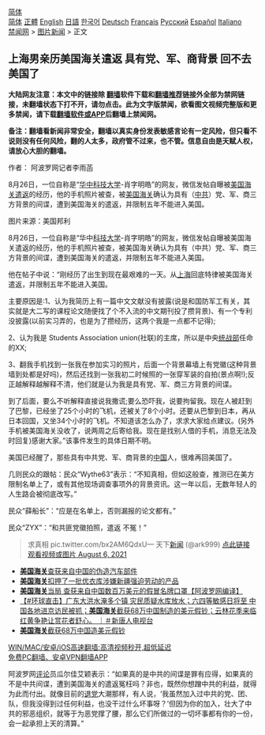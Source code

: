  <!-- 面包屑导航 --> <div class="breadcrumb"><!-- GTranslate: https://gtranslate.io/ -->  <div class="switcher notranslate">  <div class="selected">  <a href="#" onclick="return false;"> 简体</a>  </div>  <div class="option">  <a href="https://www.bannedbook.org" onclick="doGTranslate('zh-CN|zh-CN');jQuery('div.switcher div.selected a').html(jQuery(this).html());return false;" title="简体中文" class="nturl selected"> 简体</a>  <a href="https://www.bannedbook.org/zh-tw/" onclick="doGTranslate('zh-CN|zh-TW');jQuery('div.switcher div.selected a').html(jQuery(this).html());return false;" title="繁體中文" class="nturl"> 正體</a>  <a href="https://www.bannedbook.org/en/" onclick="doGTranslate('zh-CN|en');jQuery('div.switcher div.selected a').html(jQuery(this).html());return false;" title="English" class="nturl"> English</a>  <a href="https://www.bannedbook.org/ja/" onclick="doGTranslate('zh-CN|ja');jQuery('div.switcher div.selected a').html(jQuery(this).html());return false;" title="日本語" class="nturl"> 日語</a>  <a href="https://www.bannedbook.org/ko/" onclick="doGTranslate('zh-CN|ko');jQuery('div.switcher div.selected a').html(jQuery(this).html());return false;" title="한국어" class="nturl"> 한국어</a>  <a href="https://www.bannedbook.org/de/" onclick="doGTranslate('zh-CN|de');jQuery('div.switcher div.selected a').html(jQuery(this).html());return false;" title="Deutsch" class="nturl"> Deutsch</a>  <a href="https://www.bannedbook.org/fr/" onclick="doGTranslate('zh-CN|fr');jQuery('div.switcher div.selected a').html(jQuery(this).html());return false;" title="Français" class="nturl"> Français</a>  <a href="https://www.bannedbook.org/ru/" onclick="doGTranslate('zh-CN|ru');jQuery('div.switcher div.selected a').html(jQuery(this).html());return false;" title="Русский" class="nturl"> Русский</a>  <a href="https://www.bannedbook.org/es/" onclick="doGTranslate('zh-CN|es');jQuery('div.switcher div.selected a').html(jQuery(this).html());return false;" title="Español" class="nturl"> Español</a>  <a href="https://www.bannedbook.org/it/" onclick="doGTranslate('zh-CN|it');jQuery('div.switcher div.selected a').html(jQuery(this).html());return false;" title="Italiano" class="nturl"> Italiano</a>  </div>  </div>      <div class='breadcrumb-sub'><!-- Breadcrumb NavXT 6.3.0 --> <a href="https://www.bannedbook.org/" class="home">禁闻网</a> &gt; <a href="https://www.bannedbook.org/bnews/topimagenews/" class="category">图片新闻</a> &gt; 正文</div></div><h2>上海男亲历美国海关遣返 具有党、军、商背景 回不去美国了</h2> <p class="notice"><b>大陆网友注意：本文中的链接除 <a href="https://github.com/bannedbook/fanqiang" >翻墙</a>软件下载和<a href="https://github.com/killgcd/justmysocks/blob/master/README.md">翻墙推荐</a>链接外全部为禁网链接，未翻墙状态下打不开，请勿点击。此为文字版禁闻，欲看图文视频完整版和更多禁闻，请下载<a href="https://github.com/bannedbook/fanqiang">翻墙软件或APP</a>后翻墙上禁闻网。</p><p>备注：翻墙看新闻非常安全，翻墙以真实身份发表敏感言论有一定风险，但只看不说则没有任何风险，翻的人太多，政府管不过来，也不管。信息自由是天赋人权，请放心大胆的翻墙。</b></p>  <div class="entry"> <p>作者： 阿波罗网记者李雨菡</p> <p id="summary">8月26日，一位自称是“<a href="https://www.bannedbook.org/bnews/tag/%E5%8D%8E%E4%B8%AD%E7%A7%91%E6%8A%80%E5%A4%A7%E5%AD%A6/" class="st_tag internal_tag" rel="tag" title="标签 华中科技大学 下的日志">华中科技大学</a>-肖字明皓”的网友，微信发帖自曝被<a href="https://www.bannedbook.org/bnews/tag/%e7%be%8e%e5%9b%bd%e6%b5%b7%e5%85%b3/" class="st_tag internal_tag" rel="tag" title="标签 美国海关 下的日志">美国海关</a><a href="https://www.bannedbook.org/bnews/tag/%e9%81%a3%e8%bf%94/" class="st_tag internal_tag" rel="tag" title="标签 遣返 下的日志">遣返</a>的经历，他的手机照片被查，被<a href="https://www.bannedbook.org/bnews/tag/%e7%be%8e%e5%9b%bd/" class="st_tag internal_tag" rel="tag" title="标签 美国 下的日志">美国</a><a href="https://www.bannedbook.org/bnews/tag/%e6%b5%b7%e5%85%b3/" class="st_tag internal_tag" rel="tag" title="标签 海关 下的日志">海关</a>确认为具有（<a href="https://www.bannedbook.org/bnews/tag/%e4%b8%ad%e5%85%b1/" class="st_tag internal_tag" rel="tag" title="标签 中共 下的日志">中共</a>）党、军、商三方背景的间谍，遭到美国海关的遣返，并限制五年不能进入美国。</p> <p id="conimg">图片来源：美国邦利</p> <p>8月26日，一位自称是“华中<a href="https://www.bannedbook.org/bnews/tag/%E7%A7%91%E6%8A%80%E5%A4%A7%E5%AD%A6/" class="st_tag internal_tag" rel="tag" title="标签 科技大学 下的日志">科技大学</a>-肖字明皓”的网友，微信发帖自曝被美国海关遣返的经历，他的手机照片被查，被美国海关确认为具有（中共）党、军、商三方背景的间谍，遭到美国海关的遣返，并限制五年不能进入美国。</p>  <p>他在帖子中说：“刚经历了出生到现在最艰难的一天。从<a href="https://www.bannedbook.org/bnews/tag/%e4%b8%8a%e6%b5%b7/" class="st_tag internal_tag" rel="tag" title="标签 上海 下的日志">上海</a>回底特律被美国海关遣返，并限制五年不能进入美国。</p> <p>主要原因是:1、认为我简历上有一篇中文文献没有披露(说是和国防军工有关，其实就是大二写的课程论文随便找了个不入流的中文期刊投了攒背景)、有一个专利没披露(以前实习弄的，也是为了攒经历，这两个我是一点都不记得);</p> <p>2、认为我是 Students Association union(社联)的主席，所以是中央<a href="https://www.bannedbook.org/bnews/tag/%e7%bb%9f%e6%88%98%e9%83%a8/" class="st_tag internal_tag" rel="tag" title="标签 统战部 下的日志">统战部</a>任命的XX;</p> <p>3、翻我手机找到一张我在参加实习的照片，后面一个背景幕墙上有党徽(这种背景墙到处都是好吗)，然后还找到一张我初二时候照的一张穿军装的自拍(景点啊!);反正越解释越解释不清，他们就是认为我是具有党、军、商三方背景的间谍。</p>  <p>到了后面，要么不听解释直接说我撒谎;要么恐吓我，说要拘留我。现在人被赶到了巴黎，已经坐了25个小时的飞机，还被关了8个小时。还要从巴黎到日本，再从日本回国，又坐34个小时的飞机。不知道该怎么办了，求求大家给点建议。(另外手机被美国海关没收了，说两周之后寄给我。现在是找别人借的手机，消息无法及时回复)感谢大家。”该事件发生的具体日期不明。</p> <p>美国已经醒了，那些具有中共党、军、商背景的<span class='wp_keywordlink_affiliate'><a href="https://www.bannedbook.org/" title="中国" target="_blank">中国</a></span>人，很难再回美国了。</p> <p>几则民众的跟帖：民众“Wythe63”表示：“不知真相，但如这般查，推测已在美方限制名单上了，或有其他现场调查事项外的背景资讯。这一年以后，无数年轻人的人生路会被彻底改写。”</p> <p>民众“薛船长”：“应是在名单上，否则漏报的论文都有。”</p>  <p>民众“ZYX”：“和共匪党徽拍照，遣返 不冤！”</p> <blockquote><p>求真相 pic.twitter.com/bx2AM6QdxU— 天下<span class='wp_keywordlink_affiliate'><a href="https://www.bannedbook.org/" title="新闻">新闻</a></span> (@ark999) <a href="https://twitter.com/ark999/status/1423606757222281220?ref_src=twsrc%5Etfw">点此链接观看视频或图片 August 6, 2021</a></p></blockquote> <ul class='op-related-articles' title='相关阅读'> <li><a href='https://www.bannedbook.org/bnews/baitai/20210723/1592786.html' target='_blank'><b>美国海关</b>查获来自中国的伪造汽车部件</a></li> <li><a href='https://www.bannedbook.org/bnews/headline/20210522/1551464.html' target='_blank'><b>美国海关</b>扣押了一批优衣库涉嫌新疆强迫劳动的产品</a></li> <li><a href='https://www.bannedbook.org/bnews/cnnews/20210521/1551058.html' target='_blank'><b>美国海关</b>当局 查获来自中国数百万美元的假冒名牌口罩【阿波罗网编译】</a></li> <li><a href='https://www.bannedbook.org/bnews/bannedvideo/20210520/1550477.html' target='_blank'>【#环球直击】广东大洪水淹多个镇 灾民质疑水库放水；六四等敏感日将至 中国各地进京访民被抓；<b>美国海关</b>截获68万中国制造的美元假钞；云林花季来临 红黄争艳让赏花者舒心。 ｜＃新唐人电视台</a></li> <li><a href='https://www.bannedbook.org/bnews/bannedvideo/20210520/1550091.html' target='_blank'><b>美国海关</b>截获68万中国造美元假钞</a></li> </ul> <p class="texttj"> <a href="https://github.com/bannedbook/fanqiang/wiki/V2ray%E6%9C%BA%E5%9C%BA" target="_blank">WIN/MAC/安卓/iOS高速翻墙:高清视频秒开,超低延迟</a><br/> <a href="https://github.com/bannedbook/fanqiang/wiki/%E7%A6%81%E9%97%BB%E7%BD%91%E5%AE%89%E5%8D%93%E7%BF%BB%E5%A2%99%E6%96%B0%E9%97%BBAPP" target="_blank">免费PC翻墙、安卓VPN翻墙APP</a></p><p>阿波罗网<span class='wp_keywordlink_affiliate'><a href="https://www.bannedbook.org/bnews/comments/" title="新闻评论" target="_blank">评论</a></span>员瓜尔佳艾颖表示：“如果真的是中共的间谍是罪有应得，如果真的不是中共间谍，遭到美国海关的遣返冤枉吗？非也，既然你想蹭中共的利益，就得为此而付出。就像目前的<span class='wp_keywordlink'><a href="http://tuidang.epochtimes.com/" title="退党" rel="nofollow" target="_blank">退党</a></span>大潮那样，有人说，‘我虽然加入过中共的党、团、队，但我没得到过任何利益，也没干过什么坏事呀？’但因为你的加入，壮大了中共的邪恶组织，就等于为恶党撑了腰，那么它们所做过的一切坏事都有你的一份，会一起承担上天的清算。”</p> <a name='sharetosocial'></a>  <div style="margin-bottom:5px;padding-bottom:5px;clear:both"> <div id="archive-pix-1" class="banner-ads"> <!-- AuctionX Display platform tag START --> <div id="26318x728x90x621x_ADSLOT2" clicktrack="%%CLICK_URL_ESC%%"></div> <!-- AuctionX Display platform tag END --> </div> <div id="archive-pix-2" class="banner-ads"> <!-- AuctionX Display platform tag START --> <div id="26315x300x250x621x_ADSLOT2" clicktrack="%%CLICK_URL_ESC%%"></div> <!-- AuctionX Display platform tag END --> </div> </div>  <div id="archive-pix-1" class="banner-ads"> <!-- AuctionX Display platform tag START --> <div id="26318x728x90x621x_ADSLOT3" clicktrack="%%CLICK_URL_ESC%%"></div> <!-- AuctionX Display platform tag END --> </div> </div><!--END ENTRY--> 